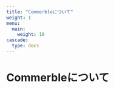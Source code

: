 ```yaml
---
title: "Commerbleについて"
weight: 1
menu:
  main:
    weight: 10
cascade:
  type: docs
---
```


# Commerbleについて
